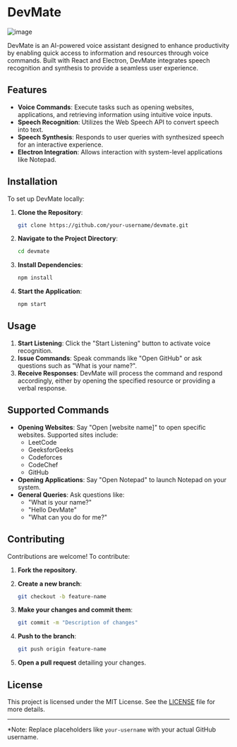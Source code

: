 # DevMate

![image](https://github.com/user-attachments/assets/902da3d6-b14c-403b-9109-890b505ee052)

DevMate is an AI-powered voice assistant designed to enhance productivity by enabling quick access to information and resources through voice commands. Built with React and Electron, DevMate integrates speech recognition and synthesis to provide a seamless user experience.

## Features

- **Voice Commands**: Execute tasks such as opening websites, applications, and retrieving information using intuitive voice inputs.
- **Speech Recognition**: Utilizes the Web Speech API to convert speech into text.
- **Speech Synthesis**: Responds to user queries with synthesized speech for an interactive experience.
- **Electron Integration**: Allows interaction with system-level applications like Notepad.

## Installation

To set up DevMate locally:

1. **Clone the Repository**:

    ```bash
    git clone https://github.com/your-username/devmate.git
    ```

2. **Navigate to the Project Directory**:

    ```bash
    cd devmate
    ```

3. **Install Dependencies**:

    ```bash
    npm install
    ```

4. **Start the Application**:

    ```bash
    npm start
    ```

## Usage

1. **Start Listening**: Click the "Start Listening" button to activate voice recognition.
2. **Issue Commands**: Speak commands like "Open GitHub" or ask questions such as "What is your name?".
3. **Receive Responses**: DevMate will process the command and respond accordingly, either by opening the specified resource or providing a verbal response.

## Supported Commands

- **Opening Websites**: Say "Open [website name]" to open specific websites. Supported sites include:
    - LeetCode
    - GeeksforGeeks
    - Codeforces
    - CodeChef
    - GitHub
- **Opening Applications**: Say "Open Notepad" to launch Notepad on your system.
- **General Queries**: Ask questions like:
    - "What is your name?"
    - "Hello DevMate"
    - "What can you do for me?"

## Contributing

Contributions are welcome! To contribute:

1. **Fork the repository**.
2. **Create a new branch**:

    ```bash
    git checkout -b feature-name
    ```

3. **Make your changes and commit them**:

    ```bash
    git commit -m "Description of changes"
    ```

4. **Push to the branch**:

    ```bash
    git push origin feature-name
    ```

5. **Open a pull request** detailing your changes.

## License

This project is licensed under the MIT License. See the [LICENSE](./LICENSE) file for more details.

---

*Note: Replace placeholders like `your-username` with your actual GitHub username.
